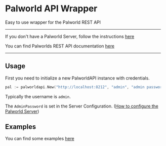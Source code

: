 # Palworld API Wrapper
Easy to use wrapper for the Palworld REST API

---

If you don't have a Palworld Server, follow the instructions [here](https://tech.palworldgame.com/)

You can find Palworlds REST API documentation [here](https://tech.palworldgame.com/category/rest-api)

---

## Usage

First you need to initialize a new PalworldAPI instance with credentials.

```go
pal := palworldapi.New("http://localhost:8212", "admin", "admin password")
```

Typically the username is `admin`.

The `AdminPassword` is set in the Server Configuration. ([How to configure the Palworld Server](https://tech.palworldgame.com/settings-and-operation/configuration))


## Examples

You can find some examples [here](https://github.com/Ju0x/palworldapi/tree/main/examples)

